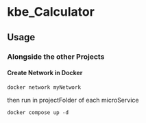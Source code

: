 # kbe_Calculator

## Usage

### Alongside the other Projects

#### Create Network in Docker

```
docker network myNetwork
```

then run in projectFolder of each microService

```
docker compose up -d
```
